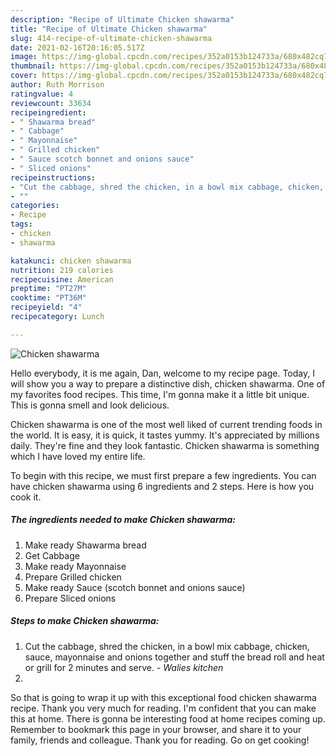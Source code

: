 ```yaml
---
description: "Recipe of Ultimate Chicken shawarma"
title: "Recipe of Ultimate Chicken shawarma"
slug: 414-recipe-of-ultimate-chicken-shawarma
date: 2021-02-16T20:16:05.517Z
image: https://img-global.cpcdn.com/recipes/352a0153b124733a/680x482cq70/chicken-shawarma-recipe-main-photo.jpg
thumbnail: https://img-global.cpcdn.com/recipes/352a0153b124733a/680x482cq70/chicken-shawarma-recipe-main-photo.jpg
cover: https://img-global.cpcdn.com/recipes/352a0153b124733a/680x482cq70/chicken-shawarma-recipe-main-photo.jpg
author: Ruth Morrison
ratingvalue: 4
reviewcount: 33634
recipeingredient:
- " Shawarma bread"
- " Cabbage"
- " Mayonnaise"
- " Grilled chicken"
- " Sauce scotch bonnet and onions sauce"
- " Sliced onions"
recipeinstructions:
- "Cut the cabbage, shred the chicken, in a bowl mix cabbage, chicken, sauce, mayonnaise and onions together and stuff the bread roll and heat or grill for 2 minutes and serve.  *Walies kitchen*"
- ""
categories:
- Recipe
tags:
- chicken
- shawarma

katakunci: chicken shawarma 
nutrition: 219 calories
recipecuisine: American
preptime: "PT27M"
cooktime: "PT36M"
recipeyield: "4"
recipecategory: Lunch

---
```



![Chicken shawarma](https://img-global.cpcdn.com/recipes/352a0153b124733a/680x482cq70/chicken-shawarma-recipe-main-photo.jpg)

Hello everybody, it is me again, Dan, welcome to my recipe page. Today, I will show you a way to prepare a distinctive dish, chicken shawarma. One of my favorites food recipes. This time, I'm gonna make it a little bit unique. This is gonna smell and look delicious.

Chicken shawarma is one of the most well liked of current trending foods in the world. It is easy, it is quick, it tastes yummy. It's appreciated by millions daily. They're fine and they look fantastic. Chicken shawarma is something which I have loved my entire life.




To begin with this recipe, we must first prepare a few ingredients. You can have chicken shawarma using 6 ingredients and 2 steps. Here is how you cook it.

<!--inarticleads1-->

##### The ingredients needed to make Chicken shawarma:

1. Make ready  Shawarma bread
1. Get  Cabbage
1. Make ready  Mayonnaise
1. Prepare  Grilled chicken
1. Make ready  Sauce (scotch bonnet and onions sauce)
1. Prepare  Sliced onions




<!--inarticleads2-->

##### Steps to make Chicken shawarma:

1. Cut the cabbage, shred the chicken, in a bowl mix cabbage, chicken, sauce, mayonnaise and onions together and stuff the bread roll and heat or grill for 2 minutes and serve. -  *Walies kitchen*
1. 




So that is going to wrap it up with this exceptional food chicken shawarma recipe. Thank you very much for reading. I'm confident that you can make this at home. There is gonna be interesting food at home recipes coming up. Remember to bookmark this page in your browser, and share it to your family, friends and colleague. Thank you for reading. Go on get cooking!
